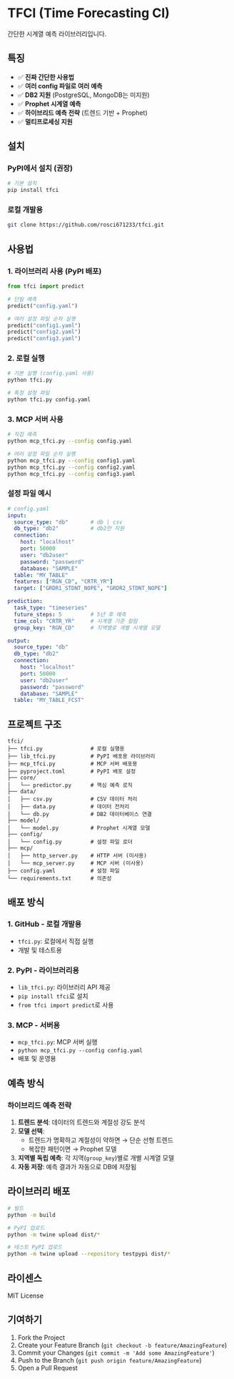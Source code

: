 # TFCI (Time Forecasting CI)

간단한 시계열 예측 라이브러리입니다.

## 특징

- ✅ **진짜 간단한 사용법**
- ✅ **여러 config 파일로 여러 예측**
- ✅ **DB2 지원** (PostgreSQL, MongoDB는 미지원)
- ✅ **Prophet 시계열 예측**
- ✅ **하이브리드 예측 전략** (트렌드 기반 + Prophet)
- ✅ **멀티프로세싱 지원**

## 설치

### PyPI에서 설치 (권장)

```bash
# 기본 설치
pip install tfci

```

### 로컬 개발용

```bash
git clone https://github.com/rosci671233/tfci.git
```

## 사용법

### 1. 라이브러리 사용 (PyPI 배포)

```python
from tfci import predict

# 단일 예측
predict("config.yaml")

# 여러 설정 파일 순차 실행
predict("config1.yaml")
predict("config2.yaml")
predict("config3.yaml")
```

### 2. 로컬 실행

```bash
# 기본 실행 (config.yaml 사용)
python tfci.py

# 특정 설정 파일
python tfci.py config.yaml
```

### 3. MCP 서버 사용

```bash
# 직접 예측
python mcp_tfci.py --config config.yaml

# 여러 설정 파일 순차 실행
python mcp_tfci.py --config config1.yaml
python mcp_tfci.py --config config2.yaml
python mcp_tfci.py --config config3.yaml
```



### 설정 파일 예시

```yaml
# config.yaml
input:
  source_type: "db"       # db | csv
  db_type: "db2"          # db2만 지원
  connection:
    host: "localhost"
    port: 50000
    user: "db2user"
    password: "password"
    database: "SAMPLE"
  table: "MY_TABLE"
  features: ["RGN_CD", "CRTR_YR"]
  target: ["GRDR1_STDNT_NOPE", "GRDR2_STDNT_NOPE"]

prediction:
  task_type: "timeseries"
  future_steps: 5         # 5년 후 예측
  time_col: "CRTR_YR"     # 시계열 기준 컬럼
  group_key: "RGN_CD"     # 지역별로 개별 시계열 모델

output:
  source_type: "db"
  db_type: "db2"
  connection:
    host: "localhost"
    port: 50000
    user: "db2user"
    password: "password"
    database: "SAMPLE"
  table: "MY_TABLE_FCST"
```

## 프로젝트 구조

```
tfci/
├── tfci.py               # 로컬 실행용
├── lib_tfci.py           # PyPI 배포용 라이브러리
├── mcp_tfci.py           # MCP 서버 배포용
├── pyproject.toml        # PyPI 배포 설정
├── core/
│   └── predictor.py      # 핵심 예측 로직
├── data/
│   ├── csv.py            # CSV 데이터 처리
│   ├── data.py           # 데이터 전처리
│   └── db.py             # DB2 데이터베이스 연결
├── model/
│   └── model.py          # Prophet 시계열 모델
├── config/
│   └── config.py         # 설정 파일 로더
├── mcp/
│   ├── http_server.py    # HTTP 서버 (미사용)
│   └── mcp_server.py     # MCP 서버 (미사용)
├── config.yaml           # 설정 파일
└── requirements.txt      # 의존성
```

## 배포 방식

### 1. GitHub - 로컬 개발용
- `tfci.py`: 로컬에서 직접 실행
- 개발 및 테스트용

### 2. PyPI - 라이브러리용
- `lib_tfci.py`: 라이브러리 API 제공
- `pip install tfci`로 설치
- `from tfci import predict`로 사용

### 3. MCP - 서버용
- `mcp_tfci.py`: MCP 서버 실행
- `python mcp_tfci.py --config config.yaml`
- 배포 및 운영용



## 예측 방식

### 하이브리드 예측 전략
1. **트렌드 분석**: 데이터의 트렌드와 계절성 강도 분석
2. **모델 선택**: 
   - 트렌드가 명확하고 계절성이 약하면 → 단순 선형 트렌드
   - 복잡한 패턴이면 → Prophet 모델
3. **지역별 독립 예측**: 각 지역(`group_key`)별로 개별 시계열 모델
4. **자동 저장**: 예측 결과가 자동으로 DB에 저장됨

## 라이브러리 배포

```bash
# 빌드
python -m build

# PyPI 업로드
python -m twine upload dist/*

# 테스트 PyPI 업로드
python -m twine upload --repository testpypi dist/*
```

## 라이센스

MIT License

## 기여하기

1. Fork the Project
2. Create your Feature Branch (`git checkout -b feature/AmazingFeature`)
3. Commit your Changes (`git commit -m 'Add some AmazingFeature'`)
4. Push to the Branch (`git push origin feature/AmazingFeature`)
5. Open a Pull Request
